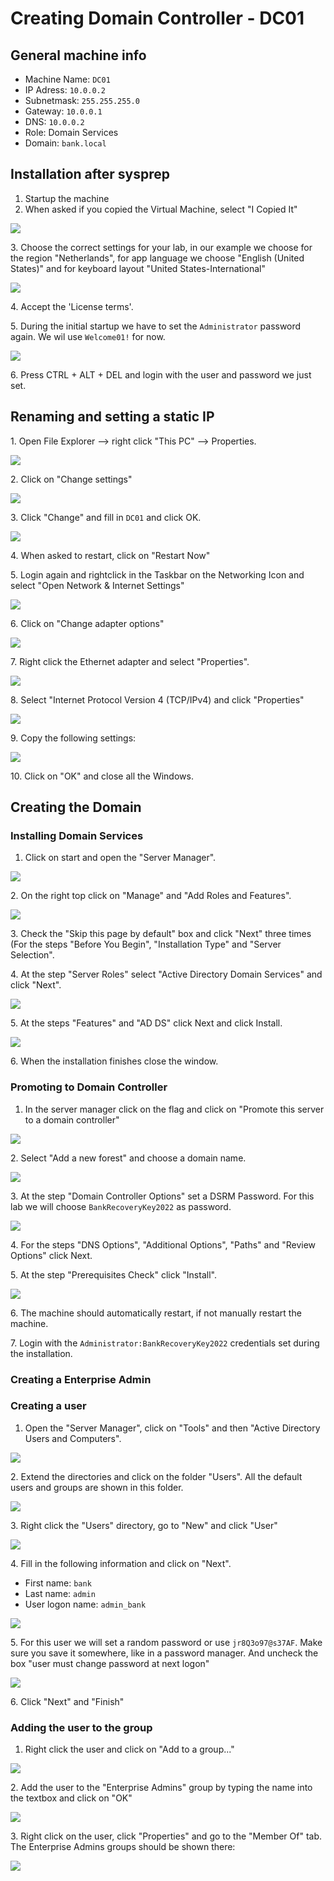 # Creating Domain Controller - DC01

## General machine info

* Machine Name: `DC01`
* IP Adress: `10.0.0.2`
* Subnetmask: `255.255.255.0`
* Gateway: `10.0.0.1`
* DNS: `10.0.0.2`
* Role: Domain Services
* Domain: `bank.local`

## Installation after sysprep

1. Startup the machine
2. When asked if you copied the Virtual Machine, select "I Copied It"

![](<../../.gitbook/assets/afbeelding (103) (1) (2) (3).png>)

3\. Choose the correct settings for your lab, in our example we choose for the region "Netherlands", for app language we choose "English (United States)" and for keyboard layout "United States-International"

![](<../../.gitbook/assets/afbeelding (1) (1) (1) (2) (2).png>)

4\. Accept the 'License terms'.

5\. During the initial startup we have to set the `Administrator` password again. We wil use `Welcome01!` for now.

![](<../../.gitbook/assets/afbeelding (10).png>)

6\. Press CTRL + ALT + DEL and login with the user and password we just set.

## Renaming and setting a static IP

1\. Open File Explorer --> right click "This PC" --> Properties.

![](<../../.gitbook/assets/afbeelding (17) (1) (2) (7).png>)

2\. Click on "Change settings"

![](<../../.gitbook/assets/afbeelding (56).png>)

3\. Click "Change" and fill in `DC01` and click OK.

![](<../../.gitbook/assets/afbeelding (3).png>)

4\. When asked to restart, click on "Restart Now"

5\. Login again and rightclick in the Taskbar on the Networking Icon and select "Open Network & Internet Settings"

![](<../../.gitbook/assets/afbeelding (109) (1).png>)

6\. Click on "Change adapter options"

![](<../../.gitbook/assets/afbeelding (20) (1) (1) (2).png>)

7\. Right click the Ethernet adapter and select "Properties".

![](<../../.gitbook/assets/afbeelding (102) (1) (2) (2).png>)

8\. Select "Internet Protocol Version 4 (TCP/IPv4) and click "Properties"

![](<../../.gitbook/assets/afbeelding (15).png>)

9\. Copy the following settings:

![](<../../.gitbook/assets/afbeelding (2) (1).png>)

10\. Click on "OK" and close all the Windows.

## Creating the Domain

### Installing Domain Services

1. Click on start and open the "Server Manager".

![](<../../.gitbook/assets/afbeelding (44) (1) (2) (3).png>)

2\. On the right top click on "Manage" and "Add Roles and Features".

![](<../../.gitbook/assets/afbeelding (81) (1) (1) (2).png>)

3\. Check the "Skip this page by default" box and click "Next" three times (For the steps "Before You Begin", "Installation Type" and "Server Selection".

4\. At the step "Server Roles" select "Active Directory Domain Services" and click "Next".

![](<../../.gitbook/assets/afbeelding (58).png>)

5\. At the steps "Features" and "AD DS" click Next and click Install.

![](<../../.gitbook/assets/afbeelding (71).png>)

6\. When the installation finishes close the window.

### Promoting to Domain Controller

1. In the server manager click on the flag and click on "Promote this server to a domain controller"

![](<../../.gitbook/assets/afbeelding (75).png>)

2\. Select "Add a new forest" and choose a domain name.

![](<../../.gitbook/assets/afbeelding (43).png>)

3\. At the step "Domain Controller Options" set a DSRM Password. For this lab we will choose `BankRecoveryKey2022` as password.

![](<../../.gitbook/assets/afbeelding (41).png>)

4\. For the steps "DNS Options", "Additional Options", "Paths" and "Review Options" click Next.

5\. At the step "Prerequisites Check" click "Install".

![](<../../.gitbook/assets/afbeelding (23).png>)

6\. The machine should automatically restart, if not manually restart the machine.

7\. Login with the `Administrator:BankRecoveryKey2022` credentials set during the installation.

### Creating a Enterprise Admin

### Creating a user

1. Open the "Server Manager", click on "Tools" and then "Active Directory Users and Computers".

![](<../../.gitbook/assets/afbeelding (52) (1) (1) (2).png>)

2\. Extend the directories and click on the folder "Users". All the default users and groups are shown in this folder.

![](<../../.gitbook/assets/afbeelding (14).png>)

3\. Right click the "Users" directory, go to "New" and click "User"

![](<../../.gitbook/assets/afbeelding (50).png>)

4\. Fill in the following information and click on "Next".

* First name: `bank`
* Last name: `admin`
* User logon name: `admin_bank`

![](<../../.gitbook/assets/afbeelding (35).png>)

5\. For this user we will set a random password or use `jr8Q3o97@s37AF`. Make sure you save it somewhere, like in a password manager. And uncheck the box "user must change password at next logon"

![](<../../.gitbook/assets/afbeelding (80).png>)

6\. Click "Next" and "Finish"

### Adding the user to the group

1. Right click the user and click on "Add to a group..."

![](<../../.gitbook/assets/afbeelding (86).png>)

2\. Add the user to the "Enterprise Admins" group by typing the name into the textbox and click on "OK"

![](<../../.gitbook/assets/afbeelding (74).png>)

3\. Right click on the user, click "Properties" and go to the "Member Of" tab. The Enterprise Admins groups should be shown there:

![](<../../.gitbook/assets/afbeelding (69).png>)
